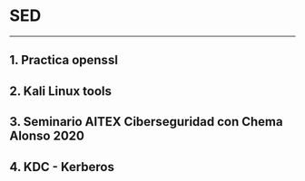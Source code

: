 # SED
---
## 1. Practica openssl
## 2. Kali Linux tools
## 3. Seminario AITEX Ciberseguridad con Chema Alonso 2020
## 4. KDC - Kerberos